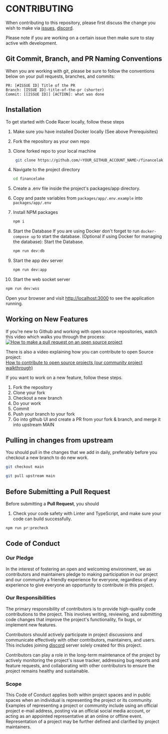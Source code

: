 # CONTRIBUTING

When contributing to this repository, please first discuss the change you wish to make via [issues](https://github.com/FinanceLake/financelake/issues), [discord](https://discord.com/invite/rP2dNEFJ4Y).

Please note if you are working on a certain issue then make sure to stay active with development.

## Git Commit, Branch, and PR Naming Conventions

When you are working with git, please be sure to follow the conventions below on your pull requests, branches, and commits:

```text
PR: [#ISSUE ID] Title of the PR
Branch: [ISSUE ID]-title-of-the-pr (shorter)
Commit: [[ISSUE ID]] [ACTION]: what was done
```
## Installation

To get started with Code Racer locally, follow these steps

1. Make sure you have installed Docker locally (See above Prerequisites)

2. Fork the repository as your own repo

3. Clone forked repo to your local machine

   ```sh
    git clone https://github.com/<YOUR_GITHUB_ACCOUNT_NAME>/financelake.git
   ```

4. Navigate to the project directory

   ```sh
   cd financelake
   ```

5. Create a .env file inside the project's packages/app directory.

6. Copy and paste variables from `packages/app/.env.example` into `packages/app/.env`

7. Install NPM packages

   ```sh
   npm i
   ```
   
8. Start the Database
    If you are using Docker don't forget to run `docker-compose up` to start the database.
    (Optional if using Docker for managing the database): Start the Database.

   ```sh
   npm run dev:db
   ```

9. Start the app dev server

   ```sh
   npm run dev:app
   ```
10. Start the web socket server

   ```sh
   npm run dev:wss
   ```
Open your browser and visit <http://localhost:3000> to see the application running.

## Working on New Features

If you're new to Github and working with open source repositories, watch this video  which walks you through the process:
[![How to make a pull request on an open source project](https://img.youtube.com/vi/8A4TsoXJOs8/0.jpg)](https://youtu.be/8A4TsoXJOs8)

There is also a  video explaining how you can contribute to open Source  project:
<br/>
[How to contribute to open source projects (our community project walkthrough)](https://www.youtube.com/watch?v=dLRA1lffWBw)

If you want to work on a new feature, follow these steps.

1. Fork the repository
2. Clone your fork
3. Checkout a new branch
4. Do your work
5. Commit
6. Push your branch to your fork
7. Go into github UI and create a PR from your fork & branch, and merge it into upstream MAIN

## Pulling in changes from upstream

You should pull in the changes that we add in daily, preferably before you checkout a new branch to do new work.

```sh
git checkout main
```

```sh
git pull upstream main
```

## Before Submitting a Pull Request

Before submitting a **Pull Request**, you should

1. Check your code safety with Linter and TypeScript, and make sure your code can build successfully.

```sh
npm run pr:precheck
```


## Code of Conduct

### Our Pledge

In the interest of fostering an open and welcoming environment, we as
contributors and maintainers pledge to making participation in our project and
our community a friendly experience for everyone, regardless of any experience
to give everyone an opportunity to contribute in this project.

### Our Responsibilities

The primary responsibility of contributors is to provide high-quality code contributions to the project. This involves writing, reviewing, and submitting code changes that improve the project's functionality, fix bugs, or implement new features.

Contributors should actively participate in project discussions and communicate effectively with other contributors, maintainers, and users. This includes joining [discord](https://discord.com/invite/rP2dNEFJ4Y) server solely created for this project.

Contributors can play a role in the long-term maintenance of the project by actively monitoring the project's issue tracker, addressing bug reports and feature requests, and collaborating with other contributors to ensure the project remains healthy and sustainable.

### Scope

This Code of Conduct applies both within project spaces and in public spaces
when an individual is representing the project or its community. Examples of
representing a project or community include using an official project e-mail
address, posting via an official social media account, or acting as an appointed
representative at an online or offline event. Representation of a project may be
further defined and clarified by project maintainers.